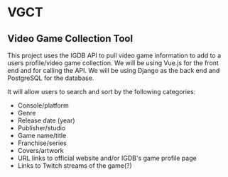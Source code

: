 # VGCT
## Video Game Collection Tool

This project uses the IGDB API to pull video game information to add to a users profile/video game collection.
We will be using Vue.js for the front end and for calling the API. We will be using Django as the back end and PostgreSQL for the database.

It will allow users to search and sort by the following categories:
- Console/platform
- Genre
- Release date (year)
- Publisher/studio
- Game name/title
- Franchise/series
- Covers/artwork
- URL links to official website and/or IGDB's game profile page
- Links to Twitch streams of the game(?)
